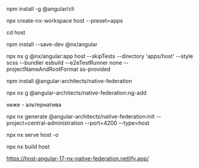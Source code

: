 npm install -g @angular/cli

npx create-nx-workspace host --preset=apps

cd host

npm install --save-dev @nx/angular

npx nx g @nx/angular:app host --skipTests --directory 'apps/host' --style scss --bundler esbuild --e2eTestRunner none --projectNameAndRootFormat as-provided

npm install @angular-architects/native-federation

npx nx g @angular-architects/native-federation:ng-add

ниже - альтернатива

npx nx generate @angular-architects/native-federation:init --project=central-administration --port=4200 --type=host

npx nx serve host -o

npx nx build host

https://host-angular-17-nx-native-federation.netlify.app/
